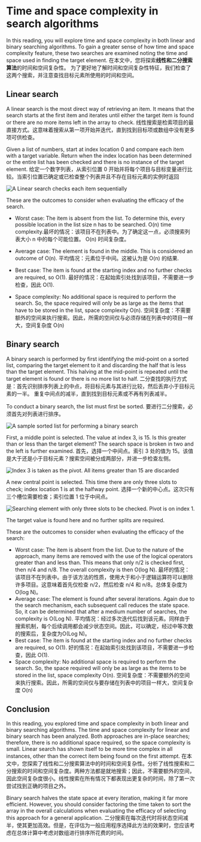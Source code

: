 # Time and space complexity in search algorithms

In this reading, you will explore time and space complexity in both linear and binary searching algorithms. To gain a greater sense of how time and space complexity feature, these two searches are examined noting the time and space used in finding the target element.
在本文中，您将探索**线性和二分搜索算法**的时间和空间复杂性。
为了更好地了解时间和空间复杂性特征，我们检查了这两个搜索，并注意查找目标元素所使用的时间和空间。

## **Linear search**

A linear search is the most direct way of retrieving an item. It means that the search starts at the first item and iterates until either the target item is found or there are no more items left in the array to check.
线性搜索是检索项目的最直接方式。这意味着搜索从第一项开始并迭代，直到找到目标项或数组中没有更多项可供检查。

Given a list of numbers, start at index location 0 and compare each item with a target variable. Return when the index location has been determined or the entire list has been checked and there is no instance of the target element.
给定一个数字列表，从索引位置 0 开始并将每个项目与目标变量进行比较。当索引位置已确定或已检查整个列表并且不存在目标元素的实例时返回

![A Linear search checks each item sequentially](https://d3c33hcgiwev3.cloudfront.net/imageAssetProxy.v1/0Fbe9ssqQoyVfEq93uBeeg_d430216c8dd647e990a35276d7f62fe1_Searching-element-15.png?expiry=1703203200000&hmac=YiIq5M5txP8fH3-0T34YwCf8_zMwdXTyHqUEL2RSeM0)

These are the outcomes to consider when evaluating the efficacy of the search.

-   Worst case:
The item is absent from the list. To determine this, every possible location in the list size n has to be searched. O(n) time complexity.最坏的情况：该项目不在列表中。为了确定这一点，必须搜索列表大小 n 中的每个可能位置。 O(n) 时间复杂度。

-   Average case: 
The element is found in the middle. This is considered an outcome of O(n).
平均情况：元素位于中间。这被认为是 O(n) 的结果.
-   Best case: 
The item is found at the starting index and no further checks are required, so O(1).
最好的情况：在起始索引处找到该项目，不需要进一步检查，因此 O(1).
-   Space complexity: No additional space is required to perform the search. So, the space required will only be as large as the items that have to be stored in the list, space complexity O(n).
空间复杂度：不需要额外的空间来执行搜索。因此，所需的空间仅与必须存储在列表中的项目一样大，空间复杂度 O(n)

## **Binary search**

A binary search is performed by first identifying the mid-point on a sorted list, comparing the target element to it and discarding the half that is less than the target element. This halving at the mid-point is repeated until the target element is found or there is no more list to half.
二分查找的执行方式是：首先识别排序列表上的中点，将目标元素与其进行比较，然后丢弃小于目标元素的一半。
重复中间点的减半，直到找到目标元素或不再有列表减半。

To conduct a binary search, the list must first be sorted.
要进行二分搜索，必须首先对列表进行排序。

![A sample sorted list for performing a binary search](https://d3c33hcgiwev3.cloudfront.net/imageAssetProxy.v1/j4xL9v8dSt2T8fbpnjcgCg_e5587341c7834abcb3d738ae1ca6b2e1_Searching-element.png?expiry=1703203200000&hmac=5wO6G3Y4AqsP23OPo0sNix5Ik_lXw7eulngoOaxr4-I)

First, a middle point is selected. The value at index 3, is 15. Is this greater than or less than the target element? The search space is broken in two and the left is further examined.
首先，选择一个中间点。索引 3 处的值为 15。该值是大于还是小于目标元素？搜索空间被分成两部分，并进一步检查左侧。

![Index 3 is taken as the pivot. All items greater than 15 are discarded](https://d3c33hcgiwev3.cloudfront.net/imageAssetProxy.v1/bqSlNcJ8THSvwnCU-1RysQ_7587421162904be6a1315847a678d6e1_Searching-element-1.png?expiry=1703203200000&hmac=hDPlLzO1o3S-BYMxHKiV2ogk20a9iOQOLk78vnYIIBo)

A new central point is selected. This time there are only three slots to check; index location 1 is at the halfway point.
选择一个新的中心点。这次只有三个槽位需要检查；索引位置 1 位于中间点。

![Searching element with only three slots to be checked. Pivot is on index 1.](https://d3c33hcgiwev3.cloudfront.net/imageAssetProxy.v1/eGJH3t7UTk2g8eoc-D45Rw_48da5bc0ad744045aa55dd580ce9dde1_Searching-element-2.png?expiry=1703203200000&hmac=z25MdsJb9QuJwk5oROVF1zA6A1OC3UoexBhO8MsN3p4)

The target value is found here and no further splits are required.

 These are the outcomes to consider when evaluating the efficacy of the search:

-   Worst case: The item is absent from the list. Due to the nature of the approach, many items are removed with the use of the logical operators greater than and less than. This means that only n/2 is checked first, then n/4 and n/8. The overall complexity is then O(log N). 
最坏的情况：该项目不在列表中。由于该方法的性质，使用大于和小于逻辑运算符可以删除许多项目。这意味着首先仅检查 n/2，然后检查 n/4 和 n/8。总体复杂度为 O(log N)。
-   Average case: The element is found after several iterations. Again due to the search mechanism, each subsequent call reduces the state space. So, it can be determined that after a medium number of searches, the complexity is O(Log N).
平均情况：经过多次迭代后找到该元素。同样由于搜索机制，每个后续调用都会减少状态空间。因此，可以确定，经过中等次数的搜索后，复杂度为O(Log N)。
-   Best case: The item is found at the starting index and no further checks are required, so O(1).
好的情况：在起始索引处找到该项目，不需要进一步检查，因此 O(1).
-   Space complexity: No additional space is required to perform the search. So, the space required will only be as large as the items to be stored in the list, space complexity O(n).
空间复杂度：不需要额外的空间来执行搜索。因此，所需的空间仅与要存储在列表中的项目一样大，空间复杂度 O(n)

## **Conclusion**

In this reading, you explored time and space complexity in both linear and binary searching algorithms. The time and space complexity for linear and binary search has been analyzed. Both approaches are in-place searches; therefore, there is no additional space required, so the space complexity is small. Linear search has shown itself to be more time complex in all instances, other than the correct item being found on the first attempt.
在本文中，您探索了线性和二分搜索算法中的时间和空间复杂性。分析了线性搜索和二分搜索的时间和空间复杂度。两种方法都是就地搜索；因此，不需要额外的空间，因此空间复杂度很小。线性搜索在所有情况下都表现出更复杂的时间，除了第一次尝试找到正确的项目之外。

Binary search halves the state space at every iteration, making it far more efficient. However, you should consider factoring the time taken to sort the array in the overall calculations when evaluating the efficacy of selecting this approach for a general application.
二分搜索在每次迭代时将状态空间减半，使其更加高效。但是，在评估为一般应用程序选择此方法的效果时，您应该考虑在总体计算中考虑对数组进行排序所花费的时间。
